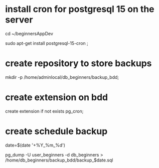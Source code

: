 # install cron for postgresql 15  on the server 

cd  ~/beginnersAppDev

sudo apt-get install postgresql-15-cron ;

# create repository to store backups 
mkdir -p  /home/adminlocal/db_beginners/backup_bdd;

# create extension on bdd 
create extension if not exists pg_cron; 

# create schedule backup 
date=$(date '+%Y_%m_%d')

pg_dump -U user_beginners -d db_beginners  > /home/db_beginners/backup_bdd/backup_$date.sql